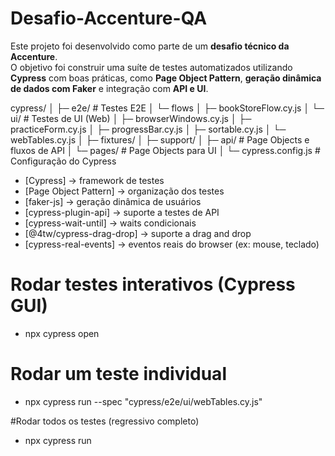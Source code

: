 # Desafio-Accenture-QA

Este projeto foi desenvolvido como parte de um **desafio técnico da Accenture**.  
O objetivo foi construir uma suíte de testes automatizados utilizando **Cypress** com boas práticas, como **Page Object Pattern**, **geração dinâmica de dados com Faker** e integração com **API e UI**.


cypress/
│
├─ e2e/ # Testes E2E
│ └─ flows
│ ├─ bookStoreFlow.cy.js
│ └─ ui/ # Testes de UI (Web)
│ ├─ browserWindows.cy.js
│ ├─ practiceForm.cy.js
│ ├─ progressBar.cy.js
│ ├─ sortable.cy.js
│ └─ webTables.cy.js
│
├─ fixtures/ 
│
├─ support/
│ ├─ api/ # Page Objects e fluxos de API
│ └─ pages/ # Page Objects para UI
│
└─ cypress.config.js # Configuração do Cypress

- [Cypress] → framework de testes
- [Page Object Pattern] → organização dos testes
- [faker-js] → geração dinâmica de usuários
- [cypress-plugin-api] → suporte a testes de API
- [cypress-wait-until] → waits condicionais
- [@4tw/cypress-drag-drop] → suporte a drag and drop
- [cypress-real-events] → eventos reais do browser (ex: mouse, teclado)

# Rodar testes interativos (Cypress GUI)
- npx cypress open

# Rodar um teste individual
- npx cypress run --spec "cypress/e2e/ui/webTables.cy.js"
  
#Rodar todos os testes (regressivo completo)
- npx cypress run


